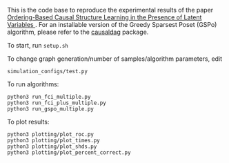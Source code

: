 This is the code base to reproduce the experimental results of the paper [Ordering-Based Causal Structure Learning in the Presence of Latent Variables
](https://arxiv.org/abs/1910.09014). For an installable version of the Greedy Sparsest Poset (GSPo) algorithm, please refer to the [causaldag](https://github.com/uhlerlab/causaldag) package.

To start, run `setup.sh`

To change graph generation/number of samples/algorithm parameters, edit
```
simulation_configs/test.py
```

To run algorithms:
```
python3 run_fci_multiple.py
python3 run_fci_plus_multiple.py
python3 run_gspo_multiple.py
```

To plot results:
```
python3 plotting/plot_roc.py
python3 plotting/plot_times.py
python3 plotting/plot_shds.py
python3 plotting/plot_percent_correct.py
```

